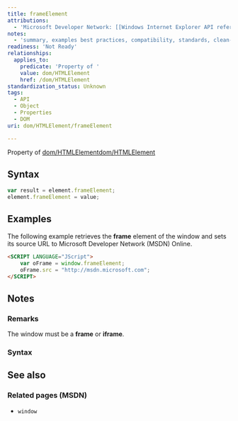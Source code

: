 ```yaml
---
title: frameElement
attributions:
  - 'Microsoft Developer Network: [[Windows Internet Explorer API reference](http://msdn.microsoft.com/en-us/library/ie/hh828809%28v=vs.85%29.aspx) Article]'
notes:
  - 'summary, examples best practices, compatibility, standards, clean-up of MSDN sections'
readiness: 'Not Ready'
relationships:
  applies_to:
    predicate: 'Property of '
    value: dom/HTMLElement
    href: /dom/HTMLElement
standardization_status: Unknown
tags:
  - API
  - Object
  - Properties
  - DOM
uri: dom/HTMLElement/frameElement

---
```

Property of [dom/HTMLElement](/dom/HTMLElement)[dom/HTMLElement](/dom/HTMLElement)

## Syntax

``` js
var result = element.frameElement;
element.frameElement = value;
```

## Examples

The following example retrieves the **frame** element of the window and sets its source URL to Microsoft Developer Network (MSDN) Online.

``` html
<SCRIPT LANGUAGE="JScript">
    var oFrame = window.frameElement;
    oFrame.src = "http://msdn.microsoft.com";
</SCRIPT>
```

## Notes

### Remarks

The window must be a **frame** or **iframe**.

### Syntax

## See also

### Related pages (MSDN)

-   `window`

